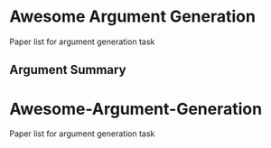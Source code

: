 # Awesome Argument Generation
Paper list for argument generation task

## Argument Summary

# Awesome-Argument-Generation
Paper list for argument generation task
